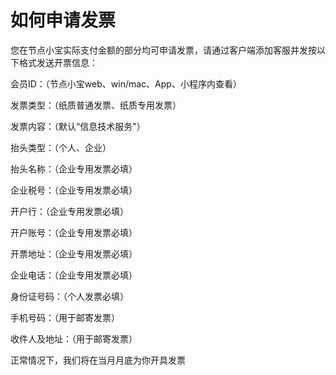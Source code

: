# 如何申请发票

您在节点小宝实际支付金额的部分均可申请发票，请通过客户端添加客服并发按以下格式发送开票信息：

会员ID：（节点小宝web、win/mac、App、小程序内查看）&#x20;

发票类型：（纸质普通发票、纸质专用发票）&#x20;

发票内容：（默认“信息技术服务"）&#x20;

抬头类型：（个人、企业）&#x20;

抬头名称：（企业专用发票必填）&#x20;

企业税号：（企业专用发票必填）&#x20;

开户行：（企业专用发票必填）

开户账号：（企业专用发票必填）&#x20;

开票地址：（企业专用发票必填）&#x20;

企业电话：（企业专用发票必填）&#x20;

身份证号码：（个人发票必填）&#x20;

手机号码：（用于邮寄发票）&#x20;

收件人及地址：（用于邮寄发票）&#x20;

正常情况下，我们将在当月月底为你开具发票
